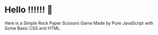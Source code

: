 # Hello !!!!!! 🙌
Here is a Simple Rock Paper Scissors Game Made by Pure JavaScript with Some Basic CSS and HTML.